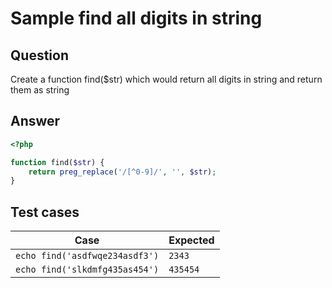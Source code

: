 # Sample find all digits in string
## Question
Create a function find($str) which would return all digits in string and return them as string

## Answer
```php
<?php

function find($str) {
    return preg_replace('/[^0-9]/', '', $str);
}
```

## Test cases

| Case                           | Expected |
|--------------------------------|----------|
| `echo find('asdfwqe234asdf3')` | `2343`   |
| `echo find('slkdmfg435as454')` | `435454` |
